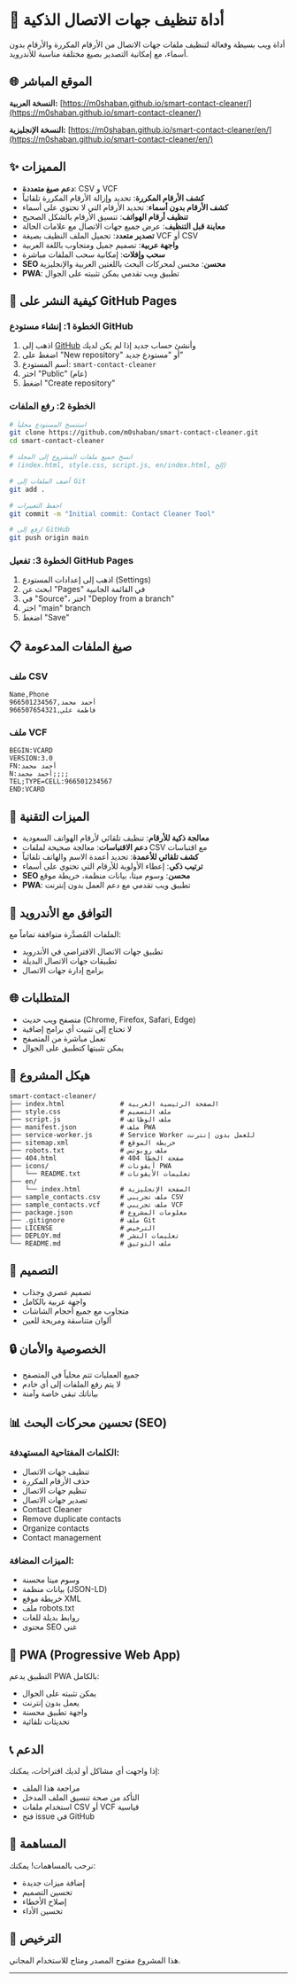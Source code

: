 # 📱 أداة تنظيف جهات الاتصال الذكية

أداة ويب بسيطة وفعالة لتنظيف ملفات جهات الاتصال من الأرقام المكررة والأرقام بدون أسماء، مع إمكانية التصدير بصيغ مختلفة مناسبة للأندرويد.

## 🌐 الموقع المباشر

**النسخة العربية:** [https://m0shaban.github.io/smart-contact-cleaner/](https://m0shaban.github.io/smart-contact-cleaner/)

**النسخة الإنجليزية:** [https://m0shaban.github.io/smart-contact-cleaner/en/](https://m0shaban.github.io/smart-contact-cleaner/en/)

## ✨ المميزات

- **دعم صيغ متعددة**: CSV و VCF
- **كشف الأرقام المكررة**: تحديد وإزالة الأرقام المكررة تلقائياً
- **كشف الأرقام بدون أسماء**: تحديد الأرقام التي لا تحتوي على أسماء
- **تنظيف أرقام الهواتف**: تنسيق الأرقام بالشكل الصحيح
- **معاينة قبل التنظيف**: عرض جميع جهات الاتصال مع علامات الحالة
- **تصدير متعدد**: تحميل الملف النظيف بصيغة VCF أو CSV
- **واجهة عربية**: تصميم جميل ومتجاوب باللغة العربية
- **سحب وإفلات**: إمكانية سحب الملفات مباشرة
- **SEO محسن**: محسن لمحركات البحث باللغتين العربية والإنجليزية
- **PWA**: تطبيق ويب تقدمي يمكن تثبيته على الجوال

## 🚀 كيفية النشر على GitHub Pages

### الخطوة 1: إنشاء مستودع GitHub
1. اذهب إلى [GitHub](https://github.com) وأنشئ حساب جديد إذا لم يكن لديك
2. اضغط على "New repository" أو "مستودع جديد"
3. أسم المستودع: `smart-contact-cleaner`
4. اختر "Public" (عام)
5. اضغط "Create repository"

### الخطوة 2: رفع الملفات
```bash
# استنسخ المستودع محلياً
git clone https://github.com/m0shaban/smart-contact-cleaner.git
cd smart-contact-cleaner

# انسخ جميع ملفات المشروع إلى المجلد
# (index.html, style.css, script.js, en/index.html, إلخ)

# أضف الملفات إلى Git
git add .

# احفظ التغييرات
git commit -m "Initial commit: Contact Cleaner Tool"

# ارفع إلى GitHub
git push origin main
```

### الخطوة 3: تفعيل GitHub Pages
1. اذهب إلى إعدادات المستودع (Settings)
2. ابحث عن "Pages" في القائمة الجانبية
3. في "Source"، اختر "Deploy from a branch"
4. اختر "main" branch
5. اضغط "Save"

## 📋 صيغ الملفات المدعومة

### ملف CSV
```
Name,Phone
أحمد محمد,966501234567
فاطمة علي,966507654321
```

### ملف VCF
```
BEGIN:VCARD
VERSION:3.0
FN:أحمد محمد
N:أحمد محمد;;;;
TEL;TYPE=CELL:966501234567
END:VCARD
```

## 🔧 الميزات التقنية

- **معالجة ذكية للأرقام**: تنظيف تلقائي لأرقام الهواتف السعودية
- **دعم الاقتباسات**: معالجة صحيحة لملفات CSV مع اقتباسات
- **كشف تلقائي للأعمدة**: تحديد أعمدة الاسم والهاتف تلقائياً
- **ترتيب ذكي**: إعطاء الأولوية للأرقام التي تحتوي على أسماء
- **SEO محسن**: وسوم ميتا، بيانات منظمة، خريطة موقع
- **PWA**: تطبيق ويب تقدمي مع دعم العمل بدون إنترنت

## 📱 التوافق مع الأندرويد

الملفات المُصدَّرة متوافقة تماماً مع:
- تطبيق جهات الاتصال الافتراضي في الأندرويد
- تطبيقات جهات الاتصال البديلة
- برامج إدارة جهات الاتصال

## 🌐 المتطلبات

- متصفح ويب حديث (Chrome, Firefox, Safari, Edge)
- لا تحتاج إلى تثبيت أي برامج إضافية
- تعمل مباشرة من المتصفح
- يمكن تثبيتها كتطبيق على الجوال

## 📁 هيكل المشروع

```
smart-contact-cleaner/
├── index.html              # الصفحة الرئيسية العربية
├── style.css               # ملف التصميم
├── script.js               # ملف الوظائف
├── manifest.json           # ملف PWA
├── service-worker.js       # Service Worker للعمل بدون إنترنت
├── sitemap.xml             # خريطة الموقع
├── robots.txt              # ملف روبوتس
├── 404.html                # صفحة الخطأ 404
├── icons/                  # أيقونات PWA
│   └── README.txt          # تعليمات الأيقونات
├── en/
│   └── index.html          # الصفحة الإنجليزية
├── sample_contacts.csv     # ملف تجريبي CSV
├── sample_contacts.vcf     # ملف تجريبي VCF
├── package.json            # معلومات المشروع
├── .gitignore              # ملف Git
├── LICENSE                 # الترخيص
├── DEPLOY.md               # تعليمات النشر
└── README.md               # ملف التوثيق
```

## 🎨 التصميم

- تصميم عصري وجذاب
- واجهة عربية بالكامل
- متجاوب مع جميع أحجام الشاشات
- ألوان متناسقة ومريحة للعين

## 🔒 الخصوصية والأمان

- جميع العمليات تتم محلياً في المتصفح
- لا يتم رفع الملفات إلى أي خادم
- بياناتك تبقى خاصة وآمنة

## 📊 تحسين محركات البحث (SEO)

### الكلمات المفتاحية المستهدفة:
- تنظيف جهات الاتصال
- حذف الأرقام المكررة
- تنظيم جهات الاتصال
- تصدير جهات الاتصال
- Contact Cleaner
- Remove duplicate contacts
- Organize contacts
- Contact management

### الميزات المضافة:
- وسوم ميتا محسنة
- بيانات منظمة (JSON-LD)
- خريطة موقع XML
- ملف robots.txt
- روابط بديلة للغات
- محتوى SEO غني

## 📱 PWA (Progressive Web App)

التطبيق يدعم PWA بالكامل:
- يمكن تثبيته على الجوال
- يعمل بدون إنترنت
- واجهة تطبيق محسنة
- تحديثات تلقائية

## 📞 الدعم

إذا واجهت أي مشاكل أو لديك اقتراحات، يمكنك:
- مراجعة هذا الملف
- التأكد من صحة تنسيق الملف المدخل
- استخدام ملفات CSV أو VCF قياسية
- فتح issue في GitHub

## 🤝 المساهمة

نرحب بالمساهمات! يمكنك:
- إضافة ميزات جديدة
- تحسين التصميم
- إصلاح الأخطاء
- تحسين الأداء

## 📄 الترخيص

هذا المشروع مفتوح المصدر ومتاح للاستخدام المجاني.

---
